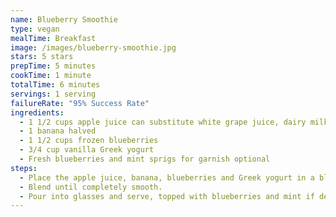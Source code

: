 ```yaml
---
name: Blueberry Smoothie
type: vegan
mealTime: Breakfast
image: /images/blueberry-smoothie.jpg
stars: 5 stars
prepTime: 5 minutes
cookTime: 1 minute
totalTime: 6 minutes
servings: 1 serving
failureRate: "95% Success Rate"
ingredients:
  - 1 1/2 cups apple juice can substitute white grape juice, dairy milk, or almond milk
  - 1 banana halved
  - 1 1/2 cups frozen blueberries
  - 3/4 cup vanilla Greek yogurt
  - Fresh blueberries and mint sprigs for garnish optional
steps:
  - Place the apple juice, banana, blueberries and Greek yogurt in a blender.
  - Blend until completely smooth.
  - Pour into glasses and serve, topped with blueberries and mint if desired.
---
```

